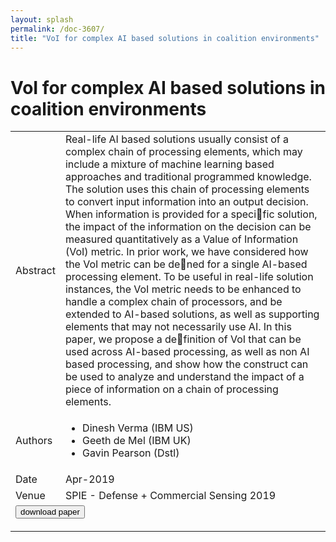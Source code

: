 ```yaml
---
layout: splash
permalink: /doc-3607/
title: "VoI for complex AI based solutions in coalition environments"
---
```


# VoI for complex AI based solutions in coalition environments

<table>
    <tbody>
    <tr>
        <td>Abstract</td>
        <td>Real-life AI based solutions usually consist of a complex chain of processing elements, which may include a mixture of machine learning based approaches and traditional programmed knowledge. The solution uses this chain of processing elements to convert input information into an output decision. When information is provided for a specific solution, the impact of the information on the decision can be measured quantitatively as a Value of Information (VoI) metric. In prior work, we have considered how the VoI metric can be dened for a single AI-based processing element. To be useful in real-life solution instances, the VoI metric needs to be enhanced to handle a complex chain of processors, and be extended to AI-based solutions, as well as supporting elements that may not necessarily use AI. In this paper, we propose a definition of VoI that can be used across AI-based processing, as well as non AI based processing, and show how the construct can be used to analyze and understand the impact of a piece of information on a chain of processing elements.</td>
    </tr>
    <tr>
        <td>Authors</td>
        <td>
            <ul>
                <li>Dinesh Verma (IBM US)</li>
                <li>Geeth de Mel (IBM UK)</li>
                <li>Gavin Pearson (Dstl)</li>
            </ul>
        </td>
    </tr>
    <tr>
        <td>Date</td>
        <td>Apr-2019</td>
    </tr>
    <tr>
        <td>Venue</td>
        <td>SPIE - Defense + Commercial Sensing 2019</td>
    </tr>
        <tr>
            <td colspan="2">
                <form method="get" action="https://dais-ita.org/sites/default/files/VoI___SPIE_2019.pdf">
                    <button type="submit">download paper</button>
                </form>
            </td>
        </tr>
    </tbody>
</table>
